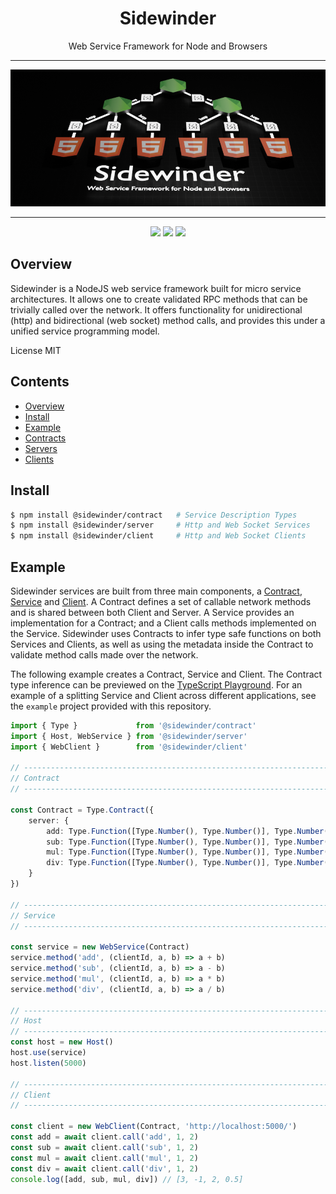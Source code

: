<div align='center'>

<h1>Sidewinder</h1>

<p>Web Service Framework for Node and Browsers</p>

<hr />

<img src="https://github.com/sinclairzx81/sidewinder/blob/master/build/assets/sidewinder.png?raw=true" />

<hr />

[<img src="https://img.shields.io/npm/v/@sidewinder/contract?label=%40sidewinder%2Fcontract">](https://www.npmjs.com/package/@sidewinder/contract) [<img src="https://img.shields.io/npm/v/@sidewinder/server?label=%40sidewinder%2Fserver">](https://www.npmjs.com/package/@sidewinder/server) [<img src="https://img.shields.io/npm/v/@sidewinder/client?label=%40sidewinder%2Fclient">](https://www.npmjs.com/package/@sidewinder/client)


</div>

## Overview

Sidewinder is a NodeJS web service framework built for micro service architectures. It allows one to create validated RPC methods that can be trivially called over the network. It offers functionality for unidirectional (http) and bidirectional (web socket) method calls, and provides this under a unified service programming model.

License MIT

## Contents

- [Overview](#Overview)
- [Install](#Install)
- [Example](#Example)
- [Contracts](libs/contract/readme.md)
- [Servers](libs/server/readme.md)
- [Clients](libs/client/readme.md)

## Install

```bash
$ npm install @sidewinder/contract   # Service Description Types
$ npm install @sidewinder/server     # Http and Web Socket Services
$ npm install @sidewinder/client     # Http and Web Socket Clients
```

## Example

Sidewinder services are built from three main components, a [Contract](libs/contract/readme.md), [Service](libs/server/readme.md) and [Client](libs/client/readme.md). A Contract defines a set of callable network methods and is shared between both Client and Server. A Service provides an implementation for a Contract; and a Client calls methods implemented on the Service. Sidewinder uses Contracts to infer type safe functions on both Services and Clients, as well as using the metadata inside the Contract to validate method calls made over the network.

The following example creates a Contract, Service and Client. The Contract type inference can be previewed on the [TypeScript Playground](https://www.typescriptlang.org/play?#code/JYWwDg9gTgLgBAbzgFQJ5gKZwL5z-g-AMyghDgHIABAZ2ABMMB3YAO0agHoBjCVmKAENuMCgChQkWIjgAJCDRgAaOAHUMAIwDKGKADdg3LLhJlKtBszYdONXXt3jJ0eEnUaAwgBtgGfjkJiUnJqOkYWdl0eHz9RMTFOTjgAWlS09IzMrOyc3LychKSPPgFhGEKU-Krqmtr0+N5WRThi-iEROABeFHQMADpW0pEACgQxAjt9XQAuRHHAuEF6elm0TD6AMQBXVhFgPmGAbTX+gDktkA1dYYBKFRO+88vrm4Bde97Hi6uoW7v5wI0LYaVafba7GD7VhHB5PH63D7rOEvd49JHfF7-BZwEBbLyg9bgvYHY6fZG-O5os4Yimo2E0v5KAGEejAPQE-pEyEk+nPCmI6l8250skMm5Y-DYMTYG7xRKVOqKpVKio6fSGDAVZXanX5Bp8ZqTAxGLpwVjMNSaNXGjDDQbtGCyo0avogDAwAAWEHowwoS3oFBUw24MX4AEl6CpBCoNDcugA+RZwADUcFjYmdRld7q9PooQI0gbgwdDMAjUZjcc6icEKTTTvsLrdnu9vtxXiLJd84cji0rCaTACp6xnG1nm7nfay9J2Q92y73o-WB7WkumtbrN1vUhV5IoN9vD8r9U14F7mt1zUw5AoYLcxOeYH0tnZhpmMLLH30fIo-MMAKwAAzAbKB5HuBNQVN485gRBcG5CezRzrEppXpanilnaJQOioFAejAMBgNMiReBA3CCF4j7TEBwGcBQsqNM0-qmoITCCMA8DIfwfTkV4Xi+v6RYAIwqAATAxBrwAWLFsRxcBcU+vH8fmwLCWJEmnjieIyexnGljxFHKe2alwOJYiMfA046XJCkGXxU5siZZmMRAXj9KRADmRz+ioBYqO2KjTq8cbyocADMKjJCJpkqIBfT-q8QA). For an example of a splitting Service and Client across different applications, see the `example` project provided with this repository.


```typescript
import { Type }             from '@sidewinder/contract'
import { Host, WebService } from '@sidewinder/server'
import { WebClient }        from '@sidewinder/client'

// ---------------------------------------------------------------------------
// Contract
// ---------------------------------------------------------------------------

const Contract = Type.Contract({
    server: {
        add: Type.Function([Type.Number(), Type.Number()], Type.Number()),
        sub: Type.Function([Type.Number(), Type.Number()], Type.Number()),
        mul: Type.Function([Type.Number(), Type.Number()], Type.Number()),
        div: Type.Function([Type.Number(), Type.Number()], Type.Number()),
    }
})

// ---------------------------------------------------------------------------
// Service
// ---------------------------------------------------------------------------

const service = new WebService(Contract)
service.method('add', (clientId, a, b) => a + b)
service.method('sub', (clientId, a, b) => a - b)
service.method('mul', (clientId, a, b) => a * b)
service.method('div', (clientId, a, b) => a / b)

// ---------------------------------------------------------------------------
// Host
// ---------------------------------------------------------------------------
const host = new Host()
host.use(service)
host.listen(5000)

// ---------------------------------------------------------------------------
// Client
// ---------------------------------------------------------------------------

const client = new WebClient(Contract, 'http://localhost:5000/')
const add = await client.call('add', 1, 2)
const sub = await client.call('sub', 1, 2)
const mul = await client.call('mul', 1, 2)
const div = await client.call('div', 1, 2)
console.log([add, sub, mul, div]) // [3, -1, 2, 0.5]
```